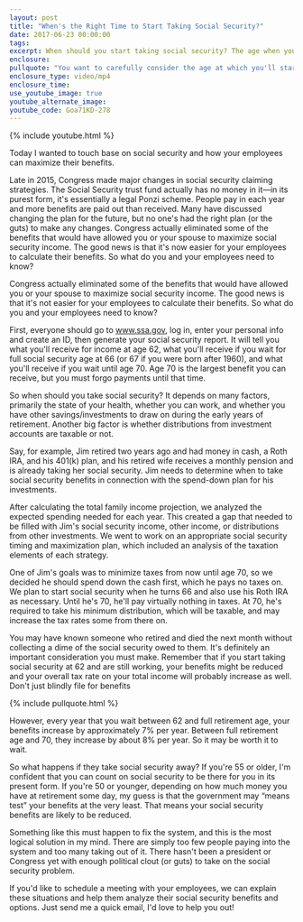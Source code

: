 ```yaml
---
layout: post
title: "When's the Right Time to Start Taking Social Security?"
date: 2017-06-23 00:00:00
tags:
excerpt: When should you start taking social security? The age when you start claiming it can have major tax implications and needs to be very carefully considered.
enclosure:
pullquote: "You want to carefully consider the age at which you'll start taking social security."
enclosure_type: video/mp4
enclosure_time:
use_youtube_image: true
youtube_alternate_image:
youtube_code: Goa71KD-278
---
```



{% include youtube.html %}

Today I wanted to touch base on social security and how your employees can maximize their benefits.

Late in 2015, Congress made major changes in social security claiming strategies. The Social Security trust fund actually has no money in it—in its purest form, it's essentially a legal Ponzi scheme. People pay in each year and more benefits are paid out than received. Many have discussed changing the plan for the future, but no one's had the right plan (or the guts) to make any changes.  Congress actually eliminated some of the benefits that would have allowed you or your spouse to maximize social security income. The good news is that it's now easier for your employees to calculate their benefits. So what do you and your employees need to know?

Congress actually eliminated some of the benefits that would have allowed you or your spouse to maximize social security income. The good news is that it's not easier for your employees to calculate their benefits. So what do you and your employees need to know?

First, everyone should go to www.ssa.gov, log in, enter your personal info and create an ID, then generate your social security report. It will tell you what you'll receive for income at age 62, what you'll receive if you wait for full social security age at 66 (or 67 if you were born after 1960), and what you'll receive if you wait until age 70. Age 70 is the largest benefit you can receive, but you must forgo payments until that time.

So when should you take social security? It depends on many factors, primarily the state of your health, whether you can work, and whether you have other savings/investments to draw on during the early years of retirement. Another big factor is whether distributions from investment accounts are taxable or not.

Say, for example, Jim retired two years ago and had money in cash, a Roth IRA, and his 401(k) plan, and his retired wife receives a monthly pension and is already taking her social security. Jim needs to determine when to take social security benefits in connection with the spend-down plan for his investments.

After calculating the total family income projection, we analyzed the expected spending needed for each year. This created a gap that needed to be filled with Jim's social security income, other income, or distributions from other investments. We went to work on an appropriate social security timing and maximization plan, which included an analysis of the taxation elements of each strategy.

One of Jim's goals was to minimize taxes from now until age 70, so we decided he should spend down the cash first, which he pays no taxes on. We plan to start social security when he turns 66 and also use his Roth IRA as necessary. Until he's 70, he'll pay virtually nothing in taxes. At 70, he's required to take his minimum distribution, which will be taxable, and may increase the tax rates some from there on.

You may have known someone who retired and died the next month without collecting a dime of the social security owed to them. It's definitely an important consideration you must make. Remember that if you start taking social security at 62 and are still working, your benefits might be reduced and your overall tax rate on your total income will probably increase as well. Don't just blindly file for benefits

{% include pullquote.html %}

However, every year that you wait between 62 and full retirement age, your benefits increase by approximately 7% per year. Between full retirement age and 70, they increase by about 8% per year. So it may be worth it to wait.

So what happens if they take social security away? If you're 55 or older, I'm confident that you can count on social security to be there for you in its present form. If you're 50 or younger, depending on how much money you have at retirement some day, my guess is that the government may “means test” your benefits at the very least. That means your social security benefits are likely to be reduced.

Something like this must happen to fix the system, and this is the most logical solution in my mind. There are simply too few people paying into the system and too many taking out of it. There hasn't been a president or Congress yet with enough political clout (or guts) to take on the social security problem.

If you'd like to schedule a meeting with your employees, we can explain these situations and help them analyze their social security benefits and options. Just send me a quick email, I'd love to help you out!